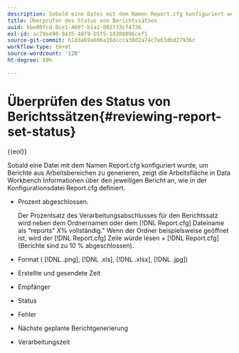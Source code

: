 ```yaml
---
description: Sobald eine Datei mit dem Namen Report.cfg konfiguriert wurde, um Berichte aus Arbeitsbereichen zu generieren, zeigt die Arbeitsfläche in Data Workbench Informationen über den jeweiligen Bericht an, wie in der Konfigurationsdatei Report.cfg definiert.
title: Überprüfen des Status von Berichtssätzen
uuid: bbe00fcd-0ce1-4607-b1a2-002733cf4736
exl-id: ac78e490-9435-48f9-b5f5-18208896cef1
source-git-commit: b1dda69a606a16dccca30d2a74c7e63dbd27936c
workflow-type: tm+mt
source-wordcount: '120'
ht-degree: 10%

---
```


# Überprüfen des Status von Berichtssätzen{#reviewing-report-set-status}

{{eol}}

Sobald eine Datei mit dem Namen Report.cfg konfiguriert wurde, um Berichte aus Arbeitsbereichen zu generieren, zeigt die Arbeitsfläche in Data Workbench Informationen über den jeweiligen Bericht an, wie in der Konfigurationsdatei Report.cfg definiert.

* Prozent abgeschlossen.

   Der Prozentsatz des Verarbeitungsabschlusses für den Berichtssatz wird neben dem Ordnernamen oder dem [!DNL Report.cfg] Dateiname als &quot;reports&quot; *X*% vollständig.&quot; Wenn der Ordner beispielsweise geöffnet ist, wird der [!DNL Report.cfg] Zeile würde lesen + [!DNL Report.cfg] (Berichte sind zu 10 % abgeschlossen).
* Format ( [!DNL .png], [!DNL .xls], [!DNL .xlsx], [!DNL .jpg])

* Erstellte und gesendete Zeit
* Empfänger
* Status
* Fehler
* Nächste geplante Berichtgenerierung
* Verarbeitungszeit
